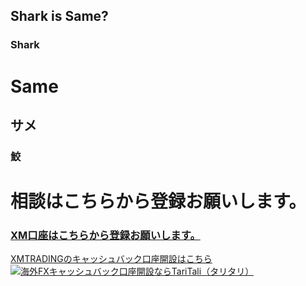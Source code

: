 ## Shark is Same?



### Shark

# Same
## サメ
### 鮫

# 相談はこちらから登録お願いします。
<a href="https://etiolated.memberpay.jp/service/item/nccomk8">


### XM口座はこちらから登録お願いします。
<a href="https://taritali.com/client/click.php?id=42014&r=https://taritali.com/xm">XMTRADINGのキャッシュバック口座開設はこちら</a>
<a href='https://taritali.com/client/click.php?id=42014'><img src='https://taritali.com/client/images/300250.gif' alt="海外FXキャッシュバック口座開設ならTariTali（タリタリ）"></a>
